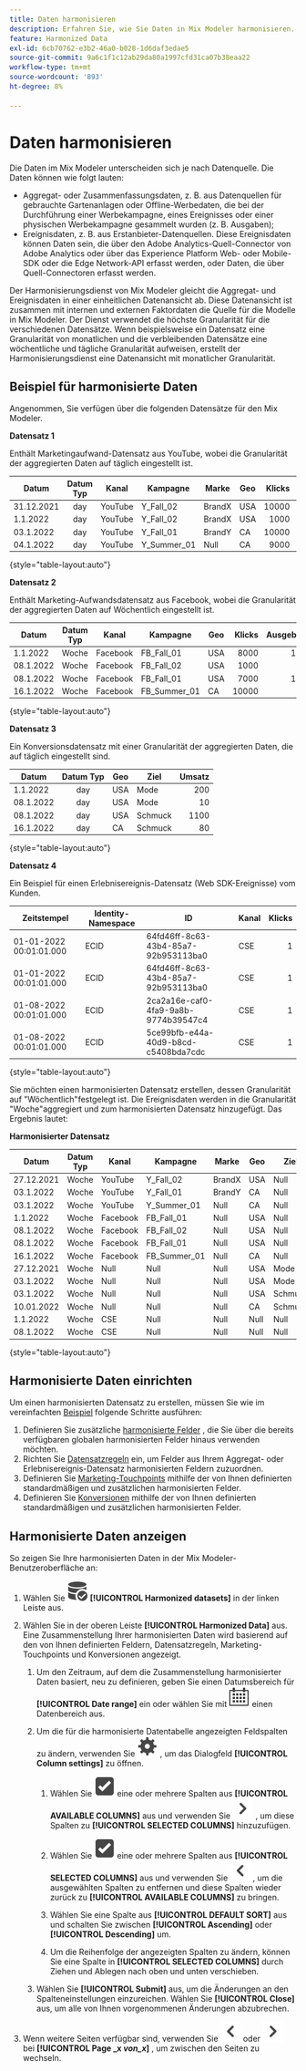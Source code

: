 ```yaml
---
title: Daten harmonisieren
description: Erfahren Sie, wie Sie Daten in Mix Modeler harmonisieren.
feature: Harmonized Data
exl-id: 6cb70762-e3b2-46a0-b028-1d6daf3edae5
source-git-commit: 9a6c1f1c12ab29da80a1997cfd31ca07b38eaa22
workflow-type: tm+mt
source-wordcount: '893'
ht-degree: 8%

---
```


# Daten harmonisieren

Die Daten im Mix Modeler unterscheiden sich je nach Datenquelle. Die Daten können wie folgt lauten:

* Aggregat- oder Zusammenfassungsdaten, z. B. aus Datenquellen für gebrauchte Gartenanlagen oder Offline-Werbedaten, die bei der Durchführung einer Werbekampagne, eines Ereignisses oder einer physischen Werbekampagne gesammelt wurden (z. B. Ausgaben);
* Ereignisdaten, z. B. aus Erstanbieter-Datenquellen. Diese Ereignisdaten können Daten sein, die über den Adobe Analytics-Quell-Connector von Adobe Analytics oder über das Experience Platform Web- oder Mobile-SDK oder die Edge Network-API erfasst werden, oder Daten, die über Quell-Connectoren erfasst werden.

Der Harmonisierungsdienst von Mix Modeler gleicht die Aggregat- und Ereignisdaten in einer einheitlichen Datenansicht ab. Diese Datenansicht ist zusammen mit internen und externen Faktordaten die Quelle für die Modelle in Mix Modeler. Der Dienst verwendet die höchste Granularität für die verschiedenen Datensätze. Wenn beispielsweise ein Datensatz eine Granularität von monatlichen und die verbleibenden Datensätze eine wöchentliche und tägliche Granularität aufweisen, erstellt der Harmonisierungsdienst eine Datenansicht mit monatlicher Granularität.

## Beispiel für harmonisierte Daten

Angenommen, Sie verfügen über die folgenden Datensätze für den Mix Modeler.

**Datensatz 1**

Enthält Marketingaufwand-Datensatz aus YouTube, wobei die Granularität der aggregierten Daten auf täglich eingestellt ist.

| Datum | Datum Typ | Kanal | Kampagne | Marke | Geo | Klicks | Ausgeben |
|---|:--:|---|---|---|---|---:|---:|
| 31.12.2021 | day | YouTube | Y_Fall_02 | BrandX | USA | 10000 | 100 |
| 1.1.2022 | day | YouTube | Y_Fall_02 | BrandX | USA | 1000 | 10 |
| 03.1.2022 | day | YouTube | Y_Fall_01 | BrandY | CA | 10000 | 100 |
| 04.1.2022 | day | YouTube | Y_Summer_01 | Null | CA | 9000 | 80 |

{style="table-layout:auto"}


**Datensatz 2**

Enthält Marketing-Aufwandsdatensatz aus Facebook, wobei die Granularität der aggregierten Daten auf Wöchentlich eingestellt ist.

| Datum | Datum Typ | Kanal | Kampagne | Geo | Klicks | Ausgeben |
|--- |:---:|--- |---|---|---:|---:|
| 1.1.2022 | Woche | Facebook | FB_Fall_01 | USA | 8000 | 100 |
| 08.1.2022 | Woche | Facebook | FB_Fall_02 | USA | 1000 | 10 |
| 08.1.2022 | Woche | Facebook | FB_Fall_01 | USA | 7000 | 100 |
| 16.1.2022 | Woche | Facebook | FB_Summer_01 | CA | 10000 | 80 |

{style="table-layout:auto"}


**Datensatz 3**

Ein Konversionsdatensatz mit einer Granularität der aggregierten Daten, die auf täglich eingestellt sind.

| Datum | Datum Typ | Geo | Ziel | Umsatz |
|--- |:---: |---|---|---:|
| 1.1.2022 | day | USA | Mode | 200 |
| 08.1.2022 | day | USA | Mode | 10 |
| 08.1.2022 | day | USA | Schmuck | 1100 |
| 16.1.2022 | day | CA | Schmuck | 80 |

{style="table-layout:auto"}


**Datensatz 4**

Ein Beispiel für einen Erlebnisereignis-Datensatz (Web SDK-Ereignisse) vom Kunden.

| Zeitstempel | Identity-Namespace | ID | Kanal | Klicks |
|--- |--- |--- |--- |---:|
| 01-01-2022 00:01:01.000 | ECID | 64fd46ff-8c63-43b4-85a7-92b953113ba0 | CSE | 1 |
| 01-01-2022 00:01:01.000 | ECID | 64fd46ff-8c63-43b4-85a7-92b953113ba0 | CSE | 1 |
| 01-08-2022 00:01:01.000 | ECID | 2ca2a16e-caf0-4fa9-9a8b-9774b39547c4 | CSE | 1 |
| 01-08-2022 00:01:01.000 | ECID | 5ce99bfb-e44a-40d9-b8cd-c5408bda7cdc | CSE | 1 |

{style="table-layout:auto"}


Sie möchten einen harmonisierten Datensatz erstellen, dessen Granularität auf &quot;Wöchentlich&quot;festgelegt ist. Die Ereignisdaten werden in die Granularität &quot;Woche&quot;aggregiert und zum harmonisierten Datensatz hinzugefügt. Das Ergebnis lautet:

**Harmonisierter Datensatz**

| Datum | Datum Typ | Kanal | Kampagne | Marke | Geo | Ziel | Klicks | Ausgeben | Umsatz |
|--- |:---:|--- |--- |--- |---|---|---:|---:|---:|
| 27.12.2021 | Woche | YouTube | Y_Fall_02 | BrandX | USA | Null | 11000 | 110 | Null |
| 03.1.2022 | Woche | YouTube | Y_Fall_01 | BrandY | CA | Null | 10000 | 100 | Null |
| 03.1.2022 | Woche | YouTube | Y_Summer_01 | Null | CA | Null | 9000 | 80 | Null |
| 1.1.2022 | Woche | Facebook | FB_Fall_01 | Null | USA | Null | 8000 | 100 | Null |
| 08.1.2022 | Woche | Facebook | FB_Fall_02 | Null | USA | Null | 1000 | 10 | Null |
| 08.1.2022 | Woche | Facebook | FB_Fall_01 | Null | USA | Null | 7000 | 100 | Null |
| 16.1.2022 | Woche | Facebook | FB_Summer_01 | Null | CA | Null | 10000 | 80 | Null |
| 27.12.2021 | Woche | Null | Null | Null | USA | Mode | Null | Null | 200 |
| 03.1.2022 | Woche | Null | Null | Null | USA | Mode | Null | Null | 10 |
| 03.1.2022 | Woche | Null | Null | Null | USA | Schmuck | Null | Null | 1100 |
| 10.01.2022 | Woche | Null | Null | Null | CA | Schmuck | Null | Null | 80 |
| 1.1.2022 | Woche | CSE | Null | Null | Null | Null | 2 | Null | Null |
| 08.1.2022 | Woche | CSE | Null | Null | Null | Null | 2 | Null | Null |

{style="table-layout:auto"}


## Harmonisierte Daten einrichten

Um einen harmonisierten Datensatz zu erstellen, müssen Sie wie im vereinfachten [Beispiel](#an-example-of-harmonized-data) folgende Schritte ausführen:

1. Definieren Sie zusätzliche [harmonisierte Felder](fields.md) , die Sie über die bereits verfügbaren globalen harmonisierten Felder hinaus verwenden möchten.
1. Richten Sie [Datensatzregeln](dataset-rules.md) ein, um Felder aus Ihrem Aggregat- oder Erlebnisereignis-Datensatz harmonisierten Feldern zuzuordnen.
1. Definieren Sie [Marketing-Touchpoints](marketing-touchpoints.md) mithilfe der von Ihnen definierten standardmäßigen und zusätzlichen harmonisierten Felder.
1. Definieren Sie [Konversionen](conversions.md) mithilfe der von Ihnen definierten standardmäßigen und zusätzlichen harmonisierten Felder.


## Harmonisierte Daten anzeigen

So zeigen Sie Ihre harmonisierten Daten in der Mix Modeler-Benutzeroberfläche an:

1. Wählen Sie ![DataSearch](/help/assets/icons/DataCheck.svg) **[!UICONTROL Harmonized datasets]** in der linken Leiste aus.

1. Wählen Sie in der oberen Leiste **[!UICONTROL Harmonized Data]** aus. Eine Zusammenstellung Ihrer harmonisierten Daten wird basierend auf den von Ihnen definierten Feldern, Datensatzregeln, Marketing-Touchpoints und Konversionen angezeigt.

   1. Um den Zeitraum, auf dem die Zusammenstellung harmonisierter Daten basiert, neu zu definieren, geben Sie einen Datumsbereich für **[!UICONTROL Date range]** ein oder wählen Sie mit ![Kalender](/help/assets/icons/Calendar.svg) einen Datenbereich aus.

   1. Um die für die harmonisierte Datentabelle angezeigten Feldspalten zu ändern, verwenden Sie ![Einstellungen](/help/assets/icons/Setting.svg) , um das Dialogfeld **[!UICONTROL Column settings]** zu öffnen.

      1. Wählen Sie ![SelectBox](/help/assets/icons/SelectBox.svg) eine oder mehrere Spalten aus **[!UICONTROL AVAILABLE COLUMNS]** aus und verwenden Sie ![Chevron right](/help/assets/icons/ChevronRight.svg) , um diese Spalten zu **[!UICONTROL SELECTED COLUMNS]** hinzuzufügen.

      1. Wählen Sie ![SelectBox](/help/assets/icons/SelectBox.svg) eine oder mehrere Spalten aus **[!UICONTROL SELECTED COLUMNS]** aus und verwenden Sie ![Chevron left](/help/assets/icons/ChevronLeft.svg) , um die ausgewählten Spalten zu entfernen und diese Spalten wieder zurück zu **[!UICONTROL AVAILABLE COLUMNS]** zu bringen.

      1. Wählen Sie eine Spalte aus **[!UICONTROL DEFAULT SORT]** aus und schalten Sie zwischen **[!UICONTROL Ascending]** oder **[!UICONTROL Descending]** um.

      1. Um die Reihenfolge der angezeigten Spalten zu ändern, können Sie eine Spalte in **[!UICONTROL SELECTED COLUMNS]** durch Ziehen und Ablegen nach oben und unten verschieben.

   1. Wählen Sie **[!UICONTROL Submit]** aus, um die Änderungen an den Spalteneinstellungen einzureichen. Wählen Sie **[!UICONTROL Close]** aus, um alle von Ihnen vorgenommenen Änderungen abzubrechen.

1. Wenn weitere Seiten verfügbar sind, verwenden Sie ![Pfeil nach links](/help/assets/icons/ChevronLeft.svg) oder ![Pfeil nach rechts](/help/assets/icons/ChevronRight.svg) bei **[!UICONTROL Page _x _von_x_]** , um zwischen den Seiten zu wechseln.
